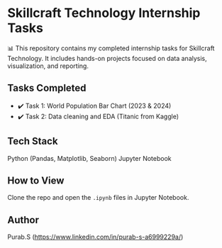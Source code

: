 # Skillcraft Technology Internship Tasks

📊 This repository contains my completed internship tasks for Skillcraft Technology. It includes hands-on projects focused on data analysis, visualization, and reporting.

## Tasks Completed

- ✔️ Task 1: World Population Bar Chart (2023 & 2024)
- ✔️ Task 2: Data cleaning and EDA (Titanic from Kaggle)

## Tech Stack

Python (Pandas, Matplotlib, Seaborn)
Jupyter Notebook

## How to View

Clone the repo and open the `.ipynb` files in Jupyter Notebook.

## Author

Purab.S (https://www.linkedin.com/in/purab-s-a6999229a/)
